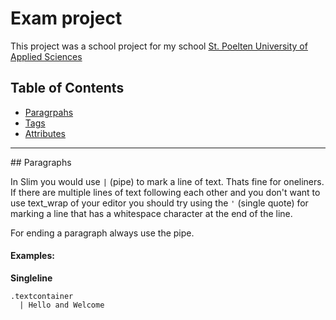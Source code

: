 Exam project
=========

This project was a school project for my school
[St. Poelten University of Applied Sciences](https://www.fhstp.ac.at/de)

## Table of Contents

- [Paragrpahs](#paragraphs)
- [Tags](#tags)
- [Attributes](#attributes)

---

<a name="paragraphs"/>
## Paragraphs

In Slim you would use `|` (pipe) to mark a line of text. Thats fine for oneliners.
If there are multiple lines of text following each other and you don't want to use
text_wrap of your editor you should try using the `'` (single quote) for marking a line that has a whitespace character at the end of the line.

For ending a paragraph always use the pipe.

#### Examples:

**Singleline**
```slim
.textcontainer
  | Hello and Welcome
```
